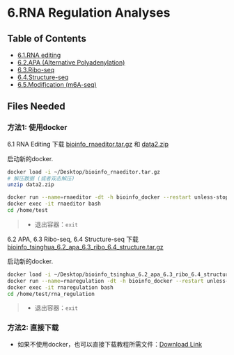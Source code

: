 # 6.RNA Regulation Analyses

## Table of Contents

* [6.1.RNA editing](rna_editing.md)
* [6.2.APA \(Alternative Polyadenylation\)](apa.md)
* [6.3.Ribo-seq](ribo_seq.md)
* [6.4.Structure-seq](structure_seq.md)
* [6.5.Modification \(m6A-seq\)](6.5.modification-m6a-seq.md)

## Files Needed

### 方法1: 使用docker

6.1 RNA Editing
下载 [bioinfo_rnaeditor.tar.gz](https://cloud.tsinghua.edu.cn/d/551dd9a62f604e8f9190/) 和 [data2.zip](https://cloud.tsinghua.edu.cn/d/551dd9a62f604e8f9190/)

启动新的docker.

```bash
docker load -i ~/Desktop/bioinfo_rnaeditor.tar.gz
# 解压数据 (或者双击解压)
unzip data2.zip

docker run --name=rnaeditor -dt -h bioinfo_docker --restart unless-stopped -v ~/Desktop/data2:/data2 gangxu/rnaeditor:1.4
docker exec -it rnaeditor bash
cd /home/test
```
> *  退出容器：`exit`

6.2 APA, 6.3 Ribo-seq, 6.4 Structure-seq
下载 [bioinfo_tsinghua_6.2_apa_6.3_ribo_6.4_structure.tar.gz](https://cloud.tsinghua.edu.cn/d/551dd9a62f604e8f9190/)

启动新的docker.

```bash
docker load -i ~/Desktop/bioinfo_tsinghua_6.2_apa_6.3_ribo_6.4_structure.tar.gz
docker run --name=rnaregulation -dt -h bioinfo_docker --restart unless-stopped -v ~/Desktop/bioinfo_tsinghua_share:/home/test/share gangxu/bioinfo_tsinghua_6.2_apa_6.3_ribo_6.4_structure:latest
docker exec -it rnaregulation bash
cd /home/test/rna_regulation
```
> *  退出容器：`exit`

### 方法2: 直接下载

* 如果不使用docker，也可以直接下载教程所需文件：[Download Link](https://github.com/lulab/teaching_book/tree/master/files/PART_III/)

